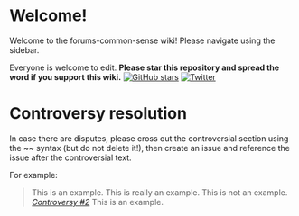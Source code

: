Welcome!
===
Welcome to the forums-common-sense wiki! Please navigate using the sidebar.

Everyone is welcome to edit. **Please star this repository and spread the word if you support this wiki.** [![GitHub stars](https://img.shields.io/github/stars/SOF3/forums-common-sense.svg?style=plastic)](https://github.com/SOF3/forums-common-sense/stargazers) [![Twitter](https://img.shields.io/twitter/url/https/github.com/SOF3/forums-common-sense.svg?style=social)](https://twitter.com/intent/tweet?text=PocketMine+Forums+common+sense+wiki%3A+Get+our+common+sense+documented+and+get+rid+of+unnecessary+arguments!&url=https%3A%2F%2Fgithub.com%2FSOF3%2Fforums-common-sense%2Fwiki)

Controversy resolution
===
In case there are disputes, please cross out the controversial section using the \~\~ syntax (but do not delete it!), then create an issue and reference the issue after the controversial text.

For example:
> This is an example. This is really an example. ~~This is not an example.~~ [_Controversy #2_](../issues/2) This is an example.